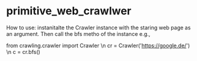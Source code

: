# primitive_web_crawlwer

How to use:
instanitalte the Crawler instance with the staring web page as an argument. Then call the bfs metho of the instance e.g.,

from crawling.crawler import Crawler \n
cr = Crawler('https://google.de/') \n
c = cr.bfs()
